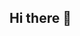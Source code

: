




## Hi there 👋

<!--
**Muskan-50/Muskan-50** is a ✨ _special_ ✨ repository because its `README.md` (this file) appears on your GitHub profile.

Here are some ideas to get you started:

- 🔭 I’m currently working on  a personal portfolio site
     also improving my React skills.
- 🌱 I’m currently learning typescript, along with 
     improving my website designing  skill to interact users..
- 👯 I’m looking to collaborate on  open-source web development projects, 
     Beginner-friendly coding tutorial...
- 🤔 I’m looking for help with Improving my code review skills,
    UX design tips for web and apps”...
- 💬 Ask me about Interesting Python or JavaScript tricks
    My favorite productivity hack...
- 😄 Pronouns: she/her ...
- ⚡ Fun fact:I enjoy learning new languages,
    and discovering uncovered knowledge. ...
-->
